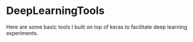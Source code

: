 # DeepLearningTools
Here are some basic tools I built on top of keras to facilitate deep learning experiments.
